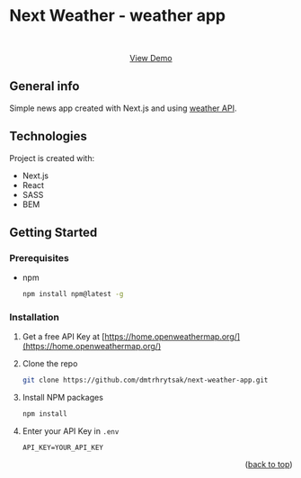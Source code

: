 # Next Weather - weather app
<div id="top"></div>

<div align="center">
  <br>
  <p align="center">
    <a href="https://next-weather-app-chi.vercel.app/">View Demo</a>
  </p>
</div>

## General info
Simple news app created with Next.js and using [weather API](https://home.openweathermap.org/).
	
## Technologies
Project is created with:
* Next.js
* React
* SASS
* BEM
	
## Getting Started

### Prerequisites

* npm
  ```sh
  npm install npm@latest -g
  ```

### Installation

1. Get a free API Key at [https://home.openweathermap.org/](https://home.openweathermap.org/)
2. Clone the repo

   ```sh
   git clone https://github.com/dmtrhrytsak/next-weather-app.git
   ```
3. Install NPM packages

   ```sh
   npm install
   ```
4. Enter your API Key in `.env`

   ```
   API_KEY=YOUR_API_KEY
   ```

<p align="right">(<a href="#top">back to top</a>)</p>
